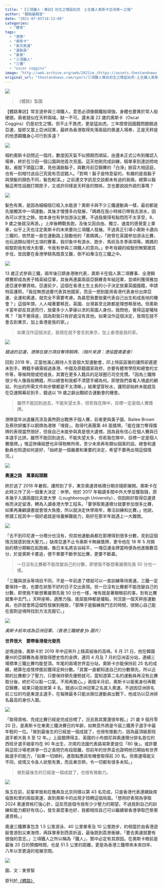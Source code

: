 ```yaml
---
title: "【三項鐵人・專訪】初生之犢猛如虎　土生鐵人奧斯卡亞洲第一之路"
author: "體路編輯室"
date: "2021-07-05T18:13:00"
categories:
  - "體育"
tags:
  - "港隊"
  - "奧斯卡"
  - "東京奧運"
  - "運動員"
  - "東奧"
  - "三項鐵人"
  - "三鐵"
  - "oscar coggins"
image: "http://web.archive.org/web/2021im_/https://assets.thestandnews.com/media/photos/0_hXHTNnr.png"
original_url: "thestandnews.com/sport/三項鐵人專訪初生之犢猛如虎-土生鐵人奧斯卡亞洲第一之路"
---
```

![](http://web.archive.org/web/2021im_/https://assets.thestandnews.com/media/photos/0_hXHTNnr.png)
> 《體路》製圖

【體路專訪】常言道參與三項鐵人，意思必須像鋼鐵般頑強，身體也要異於常人般硬朗，兩者就似在天秤兩端，缺一不可。還未滿 22 歲的奧斯卡（Oscar Coggins）仍是初生之犢，但不止不畏虎，更是猛如虎。三年間曾因國籍問題錯過亞運，旋即又當上亞洲冠軍，最終為香港取得失落兩屆的奧運入場券，正是天秤座的他憑鋼鐵身心可行到多遠？

![](http://web.archive.org/web/2021im_/https://www.sportsroad.hk/wp-content/uploads/2021/06/triathlon_oscarcoggins_interview_20210705-01.jpg)

相約奧斯卡訪問近一個月，數度因天氣不似預期而順延，由還未正式公布到確認入場券，終於在沙田一個公園與他首次見面。這天他剛完成訓練，騎單車到達訪問地點，甫脫下頭盔口罩，見他滿臉鬍子，與數月前亞錦賽的「白淨」臉容大相逕庭，也有一刻暗忖過自己究竟有否認錯人。「對啊！鬍子是特意留的，有趣的是我鬍子與頭髮的顏色不同，髮色較深。」之前連文字訊息交談都未有過的我倆，總算以鬍鬚這男性話題打開匣子，又或許同樣是天秤座的關係，怎也要說說外貌的事嗎？

![](http://web.archive.org/web/2021im_/https://www.sportsroad.hk/wp-content/uploads/2021/06/triathlon_oscarcoggins_interview_20210705-10.jpg)

髮色有異，是因為細細個已經入水能游？奧斯卡與不少三鐵運動員一樣，最初都是先接觸其中一項運動，其後才慢慢多向發展，「媽媽在我小時候已帶我去游水，因為可以求生之餘，她本身也有參加游泳比賽。不過我覺得有點悶而不太享受，8、9 歲之後就沒再游。」上岸後轉戰長跑，及後又因自由、獨立、速度的感覺愛上單車，似乎上天也注定奧斯卡的未來要向三項鐵人發展。不過真正引導小奧斯卡邁向三鐵的，依然是一直在運動路上鼓勵他的「奧媽媽」，「她曾在英國參加游泳比賽，也玩過類似現代五項的賽事，我印象中有游水、跑步、馬術及冬季兩項等。媽媽的經驗對我有很大影響，令我有參與三項鐵人的意向。」參考母親的經驗但無緊跟其步伐，皆因要在香港學騎馬既貴又難，倒不如專注在三鐵之中。

![](http://web.archive.org/web/2021im_/https://www.sportsroad.hk/wp-content/uploads/2021/06/triathlon_oscarcoggins_interview_20210705-04.jpg)

13 歲正式參與三鐵，兩年後已躋身港隊代表，奧斯卡在個人第二項賽事、全港錦標賽即成為男子精英組亞軍，其後再連贏兩屆亞錦賽青年組冠軍，並順利獲得雅加達亞運參賽資格。亞運前夕，這個在香港土生土長的小子決定放棄英國國籍，申請特區護照，「我從無想過要代表其他國家，而且一想到能用香港代表身份出席亞運、全運和奧運，就完全不需要考慮。為甚麼我要放棄代表自己出生和成長地的機會？」這個年頭，人人喊著要移民，英國、台灣甚至北歐都是理想移居地。但奧斯卡當年卻反其道而行，放棄多少人夢寐以求的英國人身份。我問他，覺得這是犧牲嗎？「我不覺得是，因為對我只有好處沒有其他。如果沒作這個決定，我現在就不會去到東京，加上香港是我的家。」

> 如果沒作這個決定，我現在就不會去到東京，加上香港是我的家。

![](http://web.archive.org/web/2021im_/https://www.sportsroad.hk/wp-content/uploads/2018/09/hk_triathlon_mixteam_sfoc_ag2018_asiangames2018_20180902_01.jpg)

_錯過的亞運，港隊在接力項目奪得銅牌。（相片來源：港協暨奧委會）_

回到 2018 年，正當他滿心期待人生首個大型運動會，印上特區區徽的護照卻遲遲未到手。轉籍手續需經過香港、中國及原籍國家政府，亦要有體育學院和總會的文件等，等候時間或短或長，其實在更多入籍兵的足球圈已司空見慣。「因為三鐵隊很少有人像我般轉籍，所以總會和我都不清楚手續為何。即使我們查看入境處的網站，列出的所需文件和步驟都是不太清晰。」結果望穿秋水，護照卻始終未能趕及在亞運開幕前到手，錯過以 19 歲之齡出戰綜合運動會的機會。

> 雖然不能回到過去，不能失望太多，但若我在隊中，目標一定是個人賽獎牌。

港隊當年派遣羅亮添及黃煦蔚出戰男子個人賽，前者更與黃子圖、Bailee Brown 及蔡欣妍攜手以銅牌為港隊「埋齋」，取得代表團第 46 面獎牌。「能在接力奪得獎牌的表現當然很好，但我自己未能參與真是很大遺憾，因為我有信心在個人賽與日本選手比拼。雖然不能回到過去，不能失望太多，但若我在隊中，目標一定是個人賽獎牌。」惟這慘痛經歷也非得物無所用，至少未來再有類似個案的話，總會和運動員也知道如何是好，「始終是一個嚴肅和重要的決定，希望不要再出現這個情況。」

![](http://web.archive.org/web/2021im_/https://www.sportsroad.hk/wp-content/uploads/2021/06/triathlon_oscarcoggins_interview_20210705-03.jpg)

**奧運之路　萬事起頭難**

終於過了 2018 年暑假，護照到了手，東京奧運資格積分期亦隨即展開。奧斯卡在此時又作了另一個重大決定：休學。他於 2017 年報讀多間中外大學並獲取錄，原本幾乎入讀英國拉夫堡大學（Loughborough University），但因剛好取得亞運資格而決定留港，轉為入讀香港大學工程系，「要爭取奧運積分就要參加很多比賽，如果再兼顧讀書就會很大負擔，所以就決定休學兩年，專注訓練和比賽。」他說，修讀工程其中一個好處就是培養解難能力，剛好在那半年就遇上一大難關。

![](http://web.archive.org/web/2021im_/https://www.sportsroad.hk/wp-content/uploads/2021/06/triathlon_oscarcoggins_interview_20210705-08.jpg)

「去不到印尼連一分積分也沒有，但其他運動員都在那裡得到很多分數，見到這個情況就感到很大壓力。」缺席亞運不止令奧斯卡無緣獎牌，更令他在 18 年 5 月開始的積分期輸在起跑線。像日本名將吉谷純平，一塊亞運金牌當時便為他進賬數百分，於是奧斯卡要追，便不單要不斷參加比賽，更要不斷贏。

> 一日沒有比賽都不能改變自己的分數，即使我不斷想著誰領先我 50 分也一樣。

「三鐵與游泳等項目不同，不是一年前達了標就可以一直訓練等待奧運。三鐵一定要保持一致，也要在狀態不好的日子交出表現。但一日沒有比賽都不能改變自己的分數，即使我不斷想著誰領先我 50 分也一樣，唯有就是著眼眼前的事，到有比賽就集中去鬥。」天秤座嘛，適應力強、能屈能伸都是優點，何況是一個天秤座運動員，也許就會將這個性發展到極致，「那陣子是鍛練我鬥志的時間，很開心自己能在面對逆境時找到方法克服它。」

![](http://web.archive.org/web/2021im_/https://www.sportsroad.hk/wp-content/uploads/2019/06/Oscar-Coggins_triathlon_20190621.jpg)

_奧斯卡前年成為亞洲冠軍。（香港三鐵總會 fb 圖片）_

**世界很大　要帶香港發光發亮**

逆境過後，奧斯卡於 2019 年中迎來升上精英組後的高峰。6 月 21 日，他在韓國慶州的亞錦賽為香港取得歷史性的金牌，連同 4 月及 7 月的亞洲盃分站，連續三場標準三鐵比賽均能登頂。年尾的兩場世界盃分站，奧斯卡亦能保持前 25 名的成績，總算在疫情停擺前獲得足夠分數。「其實一直都知道自己的分數領先，所以近期的比賽都少了壓力，只要保持領先優勢就可。當知道第二名的運動員再沒有比賽取分後，終於可以鬆一口氣，不用再擔心。」兩個半月前，奧斯卡以衛冕身份再戰亞錦賽，結果只能屈居第 4 名，錯過以亞洲冠軍之名直入奧運。不過因亞洲排名前三位的均是東道主選手，在每隊最多只能派兩位運動員出戰下，他成功以亞洲排名最高的身份入圍。

![](http://web.archive.org/web/2021im_/https://www.sportsroad.hk/wp-content/uploads/2021/06/triathlon_oscarcoggins_interview_20210705-09.jpg)

「取得資格、完成比賽已經是完成目標了，況且我其實還很年輕。」21 歲 9 個月零 20 日，是奧斯卡在東奧三鐵決賽日的年齡，如無意外將是今屆三鐵男子選手中最年輕的一位。「做到最後生的已經是一個成就了，也很有推動力，因為最頂級那班選手都大我 8 至 12 年。」上屆銀牌得主、英國的小布朗尼與奧運積分排名首位的西班牙選手姆拿均在 90 年出生，次席的法國代表路易斯更是位「80 後」。或許要與這班沙場老將爭一日之長短仍有段距離，但前年的世界盃也證明他已開始有世界級選手的能力，「如果一切順利，進取點應該有機會取得前 20 名。但奧運場面又不同，疫情又令各人狀態有異，而且東京熱，令一切都有很多未知。」

> 做到最後生的已經是一個成就了，也很有推動力。

![](http://web.archive.org/web/2021im_/https://www.sportsroad.hk/wp-content/uploads/2021/06/triathlon_oscarcoggins_interview_20210705-12.jpg)

珠玉在前，前輩李致和在雅典及北京同樣以第 43 名完成，只是香港代表連續缺席倫敦和里約兩屆奧運，直到奧斯卡的出現才扭轉這個局面。「想用好表現為爭取 2024 奧運資格打強心針，這反而是個令我有少少壓力的期望。不過我對自己的訓練和能力都好有信心，發生甚麼事也好，我都相信自己可以繼續替香港爭取巴黎奧運資格。」

奧運三鐵賽事包含 1.5 公里游泳、40 公里單車及 10 公里跑步，約相當於由香港遊艇會游到尖東海傍，再踩單車到西貢折返，最後跑到荔景衝線，「要去奧運就要有很強的意志。」三項鐵人之所以稱為「鐵人」，箇中必定有其原因。在奧斯卡眼前是最後 20 日的預備時間，也是 51.5 公里的距離，更是為香港三鐵帶來未來四年、八年以至更遠的發展空間。

![](http://web.archive.org/web/2021im_/https://www.sportsroad.hk/wp-content/uploads/2021/06/triathlon_oscarcoggins_interview_20210705-06.jpg)

圖、文：麥景智

原刊於[《體路》](http://web.archive.org/web/20211229132603/https://www.sportsroad.hk/archives/333029)